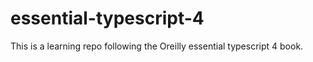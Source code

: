 # essential-typescript-4
This is a learning repo following the Oreilly essential typescript 4 book.
